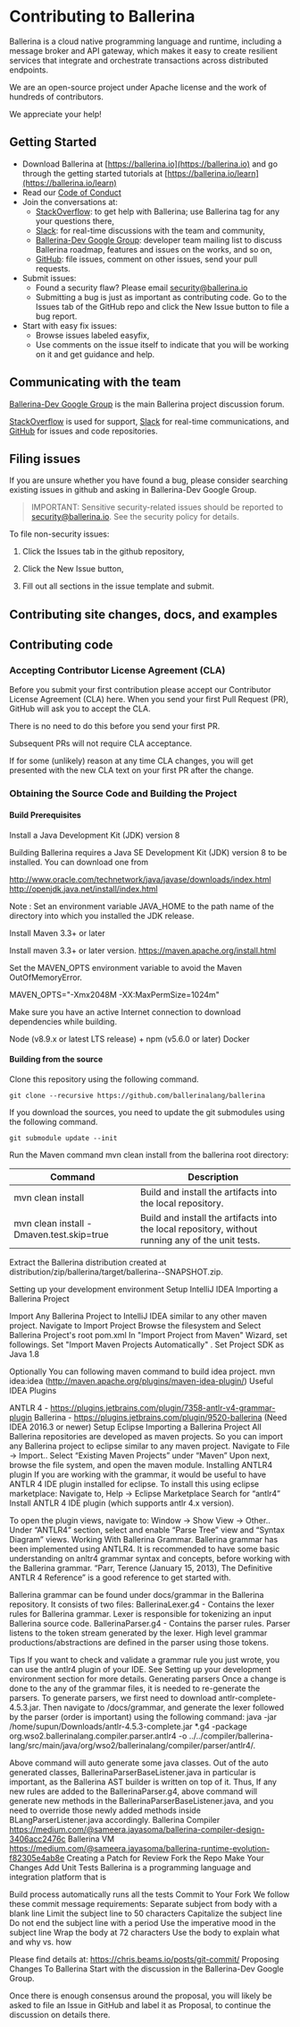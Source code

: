 # Contributing to Ballerina

Ballerina is a cloud native programming language and runtime, including a message broker and API gateway, which makes it easy to create resilient services that integrate and orchestrate transactions across distributed endpoints. 

We are an open-source project under Apache license and the work of hundreds of contributors.

We appreciate your help!

## Getting Started

* Download Ballerina at [https://ballerina.io](https://ballerina.io) and go through the getting started tutorials at [https://ballerina.io/learn](https://ballerina.io/learn)
* Read our [Code of Conduct](CODE_OF_CONDUCT.md)
* Join the conversations at:
   * [StackOverflow](https://stackoverflow.com/questions/tagged/ballerina): to get help with Ballerina; use Ballerina tag for any your questions there,
   * [Slack](https://ballerinalang.slack.com/): for real-time discussions with the team and community,
   * [Ballerina-Dev Google Group](https://groups.google.com/forum/#!forum/ballerina-dev): developer team mailing list to discuss Ballerina roadmap, features and issues on the works, and so on,
   * [GitHub](https://github.com/ballerina-platform/ballerina-lang/issues): file issues, comment on other issues, send your pull requests. 
* Submit issues:
   * Found a security flaw? Please email security@ballerina.io
   * Submitting a bug is just as important as contributing code. Go to the Issues tab of the GitHub repo and click the New Issue button to file a bug report.
* Start with easy fix issues:
   * Browse issues labeled easyfix,
   * Use comments on the issue itself to indicate that you will be working on it and get guidance and help.

## Communicating with the team

[Ballerina-Dev Google Group](https://groups.google.com/forum/#!forum/ballerina-dev) is the main Ballerina project discussion forum.

[StackOverflow](https://stackoverflow.com/questions/tagged/ballerina) is used for support, [Slack](https://ballerinalang.slack.com/) for real-time communications, and [GitHub](https://github.com/ballerina-platform/ballerina-lang/issues) for issues and code repositories.

## Filing issues

If you are unsure whether you have found a bug, please consider searching existing issues in github and asking in Ballerina-Dev Google Group.

> IMPORTANT: Sensitive security-related issues should be reported to security@ballerina.io. See the security policy for details.

To file non-security issues:

1. Click the Issues tab in the github repository,

2. Click the New Issue button,

3. Fill out all sections in the issue template and submit.

## Contributing site changes, docs, and examples

## Contributing code

### Accepting Contributor License Agreement (CLA)

Before you submit your first contribution please accept our Contributor License Agreement (CLA) here. When you send your first Pull Request (PR), GitHub will ask you to accept the CLA.

There is no need to do this before you send your first PR.

Subsequent PRs will not require CLA acceptance.

If for some (unlikely) reason at any time CLA changes, you will get presented with the new CLA text on your first PR after the change.

### Obtaining the Source Code and Building the Project

#### Build Prerequisites

Install a Java Development Kit (JDK) version 8

Building Ballerina requires a Java SE Development Kit (JDK) version 8 to be installed. You can download one from

http://www.oracle.com/technetwork/java/javase/downloads/index.html 
http://openjdk.java.net/install/index.html 

Note : Set an environment variable JAVA_HOME to the path name of the directory into which you installed the JDK release.

Install Maven 3.3+ or later 

Install maven 3.3+ or later version. https://maven.apache.org/install.html

Set the MAVEN_OPTS environment variable to avoid the Maven OutOfMemoryError.

MAVEN_OPTS="-Xmx2048M -XX:MaxPermSize=1024m" 

Make sure you have an active Internet connection to download dependencies while building.

Node (v8.9.x or latest LTS release) + npm (v5.6.0 or later)
Docker 

#### Building from the source

Clone this repository using the following command.

`
git clone --recursive https://github.com/ballerinalang/ballerina
`

If you download the sources, you need to update the git submodules using the following command.

`
git submodule update --init 
`

Run the Maven command mvn clean install from the ballerina root directory:

Command | Description 
--- | ---
mvn clean install | Build and install the artifacts into the local repository.
mvn clean install -Dmaven.test.skip=true | Build and install the artifacts into the local repository, without running any of the unit tests.

Extract the Ballerina distribution created at distribution/zip/ballerina/target/ballerina-<version>-SNAPSHOT.zip.

Setting up your development environment
Setup IntelliJ IDEA
Importing a Ballerina Project

Import Any Ballerina Project to IntelliJ IDEA similar to any other maven project. 
Navigate to Import Project
Browse the filesystem and Select Ballerina Project's root pom.xml
In "Import Project from Maven" Wizard, set followings.
Set "Import Maven Projects Automatically" .
Set Project SDK as Java 1.8

Optionally You can following maven command to build idea project.
	mvn idea:idea
(http://maven.apache.org/plugins/maven-idea-plugin/)
Useful IDEA Plugins

ANTLR 4 - https://plugins.jetbrains.com/plugin/7358-antlr-v4-grammar-plugin 
Ballerina - https://plugins.jetbrains.com/plugin/9520-ballerina (Need IDEA 2016.3 or newer)
Setup Eclipse
Importing a Ballerina Project
All Ballerina repositories are developed as maven projects. So you can import any Ballerina project to eclipse similar to any maven project. 
Navigate to File → Import..
Select “Existing Maven Projects” under “Maven”
Upon next, browse the file system, and open the maven module.
Installing ANTLR4 plugin
If you are working with the grammar, it would be useful to have ANTLR 4 IDE plugin installed for eclipse. To install this using eclipse marketplace:
Navigate to, Help → Eclipse Marketplace
Search for “antlr4”
Install ANTLR 4 IDE plugin (which supports antlr 4.x version).

To open the plugin views, navigate to:
Window → Show View → Other.. 
Under “ANTLR4” section, select and enable “Parse Tree” view and “Syntax Diagram” views.
Working With Ballerina Grammar. 
Ballerina grammar has been implemented using ANTLR4. It is recommended to have some basic understanding on anltr4 grammar syntax and concepts, before working with the Ballerina grammar. “Parr, Terence (January 15, 2013), The Definitive ANTLR 4 Reference” is a good reference to get started with.

Ballerina grammar can be found under docs/grammar in the Ballerina repository. It consists of two files:
BallerinaLexer.g4 - Contains the lexer rules for Ballerina grammar. Lexer is responsible for tokenizing an input Ballerina source code.
BallerinaParser.g4 - Contains the parser rules. Parser listens to the token stream generated by the lexer. High level grammar productions/abstractions are defined in the parser using those tokens.

Tips
If you want to check and validate a grammar rule you just wrote, you can use the antlr4 plugin of your IDE. See Setting up your development environment section for more details.
Generating parsers
Once a change is done to the any of the grammar files, it is needed to re-generate the parsers. To generate parsers, we first need to download antlr-complete-4.5.3.jar. Then navigate to <ballerina>/docs/grammar, and generate the lexer followed by the parser (order is important) using the following command:
java -jar /home/supun/Downloads/antlr-4.5.3-complete.jar *.g4 -package org.wso2.ballerinalang.compiler.parser.antlr4 -o ../../compiler/ballerina-lang/src/main/java/org/wso2/ballerinalang/compiler/parser/antlr4/.

Above command will auto generate some java classes. Out of the auto generated classes, BallerinaParserBaseListener.java in particular is important, as the Ballerina AST builder is written on top of it. Thus, If any new rules are added to the BallerinaParser.g4, above command will generate new methods in the BallerinaParserBaseListener.java, and you need to override those newly added methods inside BLangParserListener.java accordingly.
Ballerina Compiler 
https://medium.com/@sameera.jayasoma/ballerina-compiler-design-3406acc2476c
Ballerina VM
https://medium.com/@sameera.jayasoma/ballerina-runtime-evolution-f82305e4ab8e
Creating a Patch for Review
Fork the Repo
Make Your Changes
Add Unit Tests
Ballerina is a programming language and integration platform that is 

Build process automatically runs all the tests 
Commit to Your Fork
We follow these commit message requirements:
Separate subject from body with a blank line
Limit the subject line to 50 characters
Capitalize the subject line
Do not end the subject line with a period
Use the imperative mood in the subject line
Wrap the body at 72 characters
Use the body to explain what and why vs. how

Please find details at: https://chris.beams.io/posts/git-commit/
Proposing Changes To Ballerina
Start with the discussion in the Ballerina-Dev Google Group.

Once there is enough consensus around the proposal, you will likely be asked to file an Issue in GitHub and label it as Proposal, to continue the discussion on details there.


